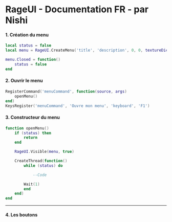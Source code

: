 # RageUI - Documentation FR - par Nishi

#### 1. Création du menu
```lua
local status = false
local menu = RageUI.CreateMenu('title', 'description', 0, 0, textureDictionnary, textureName, R, G, B, A)

menu.Closed = function()
    status = false
end
```

#### 2. Ouvrir le menu
```lua
RegisterCommand('menuCommand', function(source, args)
    openMenu()
end)
KeysRegister('menuCommand', 'Ouvre mon menu', 'keyboard', 'F1')
```

#### 3. Constructeur du menu
```lua
function openMenu()
    if (status) then
        return
    end

    RageUI.Visible(menu, true)

    CreateThread(function()
        while (status) do

            --Code

        Wait(1)
        end
    end)
end
```

---

#### 4. Les boutons
```lua

```
